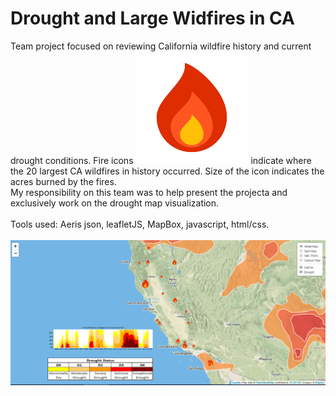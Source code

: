 # Drought and Large Widfires in CA

Team project focused on reviewing California wildfire history and current drought conditions. Fire icons ![Image of fire](fire-element.PNG) indicate where the 20 largest CA wildfires in history occurred. Size of the icon indicates the acres burned by the fires. <br>
My responsibility on this team was to help present the projecta and exclusively work on the drought map visualization. <br>
<br>
Tools used: Aeris json, leafletJS, MapBox, javascript, html/css. <br>
<br>
![Image of map](droughtFireMapImage.PNG)


